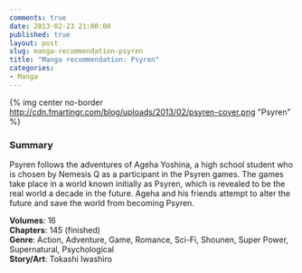 ```yaml
---
comments: true
date: 2013-02-23 21:00:00
published: true
layout: post
slug: manga-recommendation-psyren
title: "Manga recommendation: Psyren"
categories:
- Manga
---
```


{% img center no-border http://cdn.fmartingr.com/blog/uploads/2013/02/psyren-cover.png "Psyren" %} 

### Summary
Psyren follows the adventures of Ageha Yoshina, a high school student who is chosen by Nemesis Q as a participant in the Psyren games. The games take place in a world known initially as Psyren, which is revealed to be the real world a decade in the future. Ageha and his friends attempt to alter the future and save the world from becoming Psyren.

**Volumes**: 16  
**Chapters**: 145 (finished)  
**Genre**: Action, Adventure, Game, Romance, Sci-Fi, Shounen, Super Power, Supernatural, Psychological  
**Story/Art**: Tokashi Iwashiro